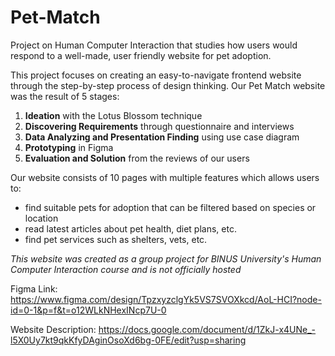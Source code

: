 # Pet-Match 
Project on Human Computer Interaction that studies how users would respond to a well-made, user friendly website for pet adoption.

This project focuses on creating an easy-to-navigate frontend website through the step-by-step process of design thinking. Our Pet Match website was the result of 5 stages:
1. **Ideation** with the Lotus Blossom technique
2. **Discovering Requirements** through questionnaire and interviews
3. **Data Analyzing and Presentation Finding** using use case diagram
4. **Prototyping** in Figma
5. **Evaluation and Solution** from the reviews of our users

Our website consists of 10 pages with multiple features which allows users to:
- find suitable pets for adoption that can be filtered based on species or location
- read latest articles about pet health, diet plans, etc.
- find pet services such as shelters, vets, etc.

_This website was created as a group project for BINUS University's Human Computer Interaction course and is not officially hosted_

Figma Link: https://www.figma.com/design/TpzxyzclgYk5VS7SVOXkcd/AoL-HCI?node-id=0-1&p=f&t=o12WLkNHexINcp7U-0

Website Description: https://docs.google.com/document/d/1ZkJ-x4UNe_-l5X0Uy7kt9qkKfyDAginOsoXd6bg-0FE/edit?usp=sharing
